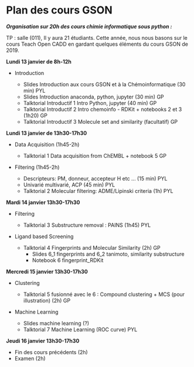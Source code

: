 Plan des cours GSON
===================
___Organisation sur 20h des cours chimie informatique sous python :___

TP : salle (011), Il y aura 21 étudiants.
Cette année, nous nous basons sur le cours Teach Open CADD en gardant quelques éléments du cours GSON de 2019.


**Lundi 13 janvier de 8h-12h**

- Introduction

  - Slides Introduction aux cours GSON et à la Chémoinformatique (30 min) PYL
  - Slides Introduction anaconda, python, jupyter (30 min) GP
  - Talktorial Introductif 1 Intro Python, jupyter (40 min)  GP
  - Talktorial Introductif 2 Intro chemoinfo - RDKit + notebooks 2 et 3 (1h20) GP
  - Talktorial Introductif 3 Molecule set and similarity (facultatif) GP

**Lundi 13 janvier de 13h30-17h30**

- Data Acquisition (1h45-2h)

  - Talktorial 1 Data acquisition from ChEMBL + notebook 5 GP

- Filtering (1h45-2h)

  - Descripteurs: PM, donneur, accepteur H etc ... (15 min) PYL
  - Univarié multivarié, ACP (45 min) PYL
  - Talktorial 2 Molecular filtering: ADME/Lipinski criteria (1h) PYL

**Mardi 14 janvier 13h30-17h30**

- Filtering

  - Talktorial 3 Substructure removal : PAINS (1h45) PYL

- Ligand based Screening

  - Talktorial 4 Fingerprints and Molecular Similarity (2h) GP
    - Slides 6_1 fingerprints and 6_2 tanimoto, similarity substructure
    - Notebook 6 fingerprint_RDKit

**Mercredi 15 janvier 13h30-17h30**

- Clustering

  - Talktorial 5 fusionné avec le 6 : Compound clustering + MCS (pour illustration) (2h) GP
- Machine Learning
  - Slides machine learning (?)
  - Talktorial 7 Machine Learning (ROC curve) PYL

**Jeudi 16 janvier 13h30-17h30**

- Fin des cours précédents (2h)
- Examen (2h)
